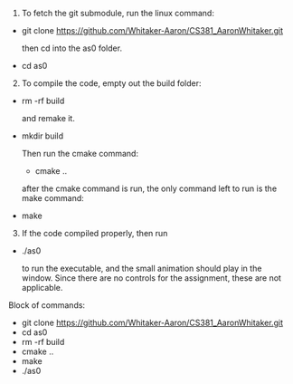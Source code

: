 1. To fetch the git submodule, run the linux command: 

- git clone https://github.com/Whitaker-Aaron/CS381_AaronWhitaker.git

    then cd into the as0 folder.
- cd as0

2. To compile the code, empty out the build folder:

- rm -rf build

    and remake it. 
    
- mkdir build 

     Then run the cmake command: 

    - cmake ..

   after the cmake command is run, the only command left to run is the make command: 

- make

3. If the code compiled properly, then run 

- ./as0

    to run the executable, and the small animation should play in the window.
   Since there are no controls for the assignment, these are not applicable. 

Block of commands:

- git clone https://github.com/Whitaker-Aaron/CS381_AaronWhitaker.git
- cd as0  
- rm -rf build    
- cmake ..
- make
- ./as0

